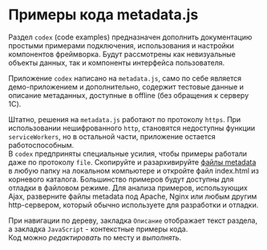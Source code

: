 # Примеры кода metadata.js
Раздел `codex` (code examples) предназначен дополнить документацию простыми примерами подключения, использования и настройки компонентов фреймворка. Будут рассмотрены как невизуальные объекты данных, так и компоненты интерфейса пользователя.
 
Приложение `codex` написано на `metadata.js`, само по себе является демо-приложением и дополнительно, содержит тестовые данные и описание метаданных, доступные в offline (без обращения к серверу 1С).
  
Штатно, решения на `metadata.js` работают по протоколу `https`. При использовании нешифрованного `http`, становятся недоступны функции `serviceWorkers`, но в остальной части, приложение остается работоспособным.<br />В `codex` предприняты специальные усилия, чтобы примеры работали даже по протоколу `file`. Скопируйте и разархивируйте [файлы metadata](https://github.com/oknosoft/metadata.js/archive/master.zip) в любую папку на локальном компьютере и откройте файл index.html из корневого каталога. Большинство примеров будут доступны для отладки в файловом режиме. Для анализа примеров, использующих Ajax, разверните файлы metadata под Apache, Nginx или любым другим http-сервером, который обычно используете для разработки и отладки.

При навигации по дереву, закладка `Описание` отображает текст раздела, а закладка `JavaScript` - контекстные примеры кода.<br />Код можно _редактировать_ по месту и _выполнять_.
